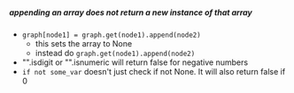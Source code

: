 ##### appending an array does not return a new instance of that array
* `graph[node1] = graph.get(node1).append(node2)`
	* this sets the array to None
	* instead do `graph.get(node1).append(node2)` 
* "".isdigit or "".isnumeric will return false for negative numbers
* `if not some_var` doesn't just check if not None. It will also return false if 0
